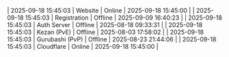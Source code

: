 | 2025-09-18 15:45:03 | Website | Online | 2025-09-18 15:45:00 |
| 2025-09-18 15:45:03 | Registration | Offline | 2025-09-09 16:40:23 |
| 2025-09-18 15:45:03 | Auth Server | Offline | 2025-08-18 09:33:31 |
| 2025-09-18 15:45:03 | Kezan (PvE) | Offline | 2025-08-03 17:58:02 |
| 2025-09-18 15:45:03 | Gurubashi (PvP) | Offline | 2025-08-23 21:44:06 |
| 2025-09-18 15:45:03 | Cloudflare | Online | 2025-09-18 15:45:00 |
